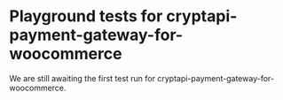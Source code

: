 # Playground tests for cryptapi-payment-gateway-for-woocommerce
We are still awaiting the first test run for cryptapi-payment-gateway-for-woocommerce.
